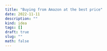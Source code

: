 ```yaml
---
title: "Buying from Amazon at the best price"
date: 2022-11-11
description: ""
kind: idea
tags: []
draft: true
slug: ""
math: false
---
```

